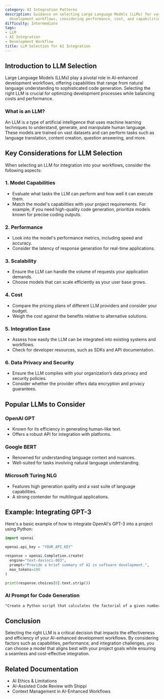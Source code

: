 ```yaml
---
category: AI Integration Patterns
description: Guidance on selecting Large Language Models (LLMs) for various AI-enhanced
  development workflows, considering performance, cost, and capabilities.
difficulty: Intermediate
tags:
- LLM
- AI Integration
- Development Workflow
title: LLM Selection for AI Integration
---
```


## Introduction to LLM Selection

Large Language Models (LLMs) play a pivotal role in AI-enhanced development workflows, offering capabilities that range from natural language understanding to sophisticated code generation. Selecting the right LLM is crucial for optimizing development processes while balancing costs and performance.

### What is an LLM?

An LLM is a type of artificial intelligence that uses machine learning techniques to understand, generate, and manipulate human language. These models are trained on vast datasets and can perform tasks such as language translation, content creation, question answering, and more.

## Key Considerations for LLM Selection

When selecting an LLM for integration into your workflows, consider the following aspects:

### 1. **Model Capabilities**
- Evaluate what tasks the LLM can perform and how well it can execute them.
- Match the model's capabilities with your project requirements. For example, if you need high-quality code generation, prioritize models known for precise coding outputs.

### 2. **Performance**
- Look into the model's performance metrics, including speed and accuracy.
- Consider the latency of response generation for real-time applications.

### 3. **Scalability**
- Ensure the LLM can handle the volume of requests your application demands.
- Choose models that can scale efficiently as your user base grows.

### 4. **Cost**
- Compare the pricing plans of different LLM providers and consider your budget.
- Weigh the cost against the benefits relative to alternative solutions.

### 5. **Integration Ease**
- Assess how easily the LLM can be integrated into existing systems and workflows.
- Check for developer resources, such as SDKs and API documentation.

### 6. **Data Privacy and Security**
- Ensure the LLM complies with your organization’s data privacy and security policies.
- Consider whether the provider offers data encryption and privacy guarantees.

## Popular LLMs to Consider

### OpenAI GPT
- Known for its efficiency in generating human-like text.
- Offers a robust API for integration with platforms.

### Google BERT
- Renowned for understanding language context and nuances.
- Well-suited for tasks involving natural language understanding.

### Microsoft Turing NLG
- Features high generation quality and a vast suite of language capabilities.
- A strong contender for multilingual applications.

## Example: Integrating GPT-3

Here's a basic example of how to integrate OpenAI's GPT-3 into a project using Python:

```python
import openai

openai.api_key = "YOUR_API_KEY"

response = openai.Completion.create(
  engine="text-davinci-003",
  prompt="Provide a brief summary of AI in software development.",
  max_tokens=100
)

print(response.choices[0].text.strip())
```

### AI Prompt for Code Generation

```markdown
"Create a Python script that calculates the factorial of a given number and handles non-integer inputs gracefully. Use comments to explain each step."
```

## Conclusion

Selecting the right LLM is a critical decision that impacts the effectiveness and efficiency of your AI-enhanced development workflows. By considering factors such as capabilities, performance, and integration challenges, you can choose a model that aligns best with your project goals while ensuring a seamless and cost-effective integration.

## Related Documentation
- AI Ethics & Limitations
- AI-Assisted Code Review with Shippi
- Context Management in AI-Enhanced Workflows
